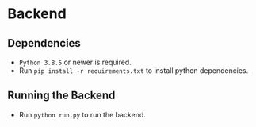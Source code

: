 Backend
=======

Dependencies
------------

* `Python 3.8.5` or newer is required.
* Run `pip install -r requirements.txt` to install python dependencies.


Running the Backend
-------------------

* Run `python run.py` to run the backend.
